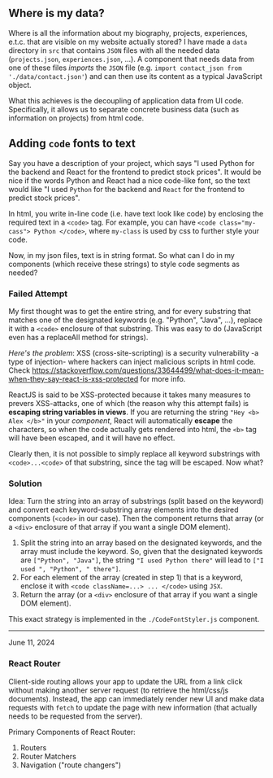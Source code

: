 ## Where is my data?
Where is all the information about my biography, projects, experiences,
e.t.c. that are visible on my website actually stored? I have made a 
`data` directory in `src` that contains `JSON` files with all the needed data
(`projects.json`, `experiences.json`, ...). A component that needs data from one
of these files *imports* the `JSON` file (e.g. `import contact_json from './data/contact.json'`) and
can then use its content as a typical JavaScript object.

What this achieves is the decoupling of application data from UI code. Specifically, it allows us
to separate concrete business data (such as information on projects) from html code.

## Adding `code` fonts to text
Say you have a description of your project, which says "I used Python for the backend 
and React for the frontend to predict stock prices".
It would be nice if the words Python and React had a nice code-like font, so the text would like
"I used `Python` for the backend and `React` for the frontend to predict stock prices".

In html, you write in-line code (i.e. have text look like code) by enclosing the required text
in a `<code>` tag. For example, you can have `<code class="my-cass"> Python </code>`, where `my-class`
is used by css to further style your code.

Now, in my json files, text is in string format. So what can I do in my components (which receive
these strings) to style code segments as needed?

### Failed Attempt
My first thought was to get the entire string, and for every substring that matches one of the 
designated keywords (e.g. "Python", "Java", ...), replace it with a `<code>` enclosure of that substring.
This was easy to do (JavaScript even has a replaceAll method for strings).

*Here's the problem*:
XSS (cross-site-scripting) is a security vulnerability -a type of injection- where hackers can inject
malicious scripts in html code.
Check https://stackoverflow.com/questions/33644499/what-does-it-mean-when-they-say-react-is-xss-protected
for more info.

ReactJS is said to be XSS-protected because it takes many measures to prevers XSS-attacks,
one of which (the reason why this attempt fails) is **escaping string variables in views**.
If you are returning the string `"Hey <b> Alex </b>"` in your *component*, React will automatically
**escape** the characters, so when the code actually gets rendered into html, the `<b>` tag will have
been escaped, and it will have no effect.

Clearly then, it is not possible to simply replace all keyword substrings with `<code>...<code>` of that
substring, since the tag will be escaped. Now what?

### Solution
Idea: Turn the string into an array of substrings (split based on the keyword) and convert
each keyword-substring array elements into the desired components (`<code>` in our case). Then
the component returns that array (or a `<div>` enclosure of that array if you want a single DOM element).
1. Split the string into an array based on the designated keywords, and the array must include the keyword.
So, given that the designated keywords are `["Python", "Java"]`, the string `"I used Python there"` will 
lead to `["I used ", "Python", " there"]`.
2. For each element of the array (created in step 1) that is a keyword, enclose it with 
`<code className=...> ... </code>` using `JSX`.
3. Return the array (or a `<div>` enclosure of that array if you want a single DOM element).

This exact strategy is implemented in the `./CodeFontStyler.js` component.

***
June 11, 2024

### React Router
Client-side routing allows your app to update the URL from a link
click without making another server request (to retrieve the html/css/js documents).
Instead, the app can immediately render new UI and make data requests
with `fetch` to update the page with new information (that actually
needs to be requested from the server).

Primary Components of React Router:
1. Routers
2. Router Matchers
3. Navigation ("route changers")